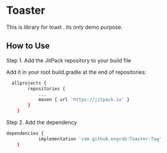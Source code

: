 # Toaster

This is library for toast . its only demo purpose.



## How to Use

Step 1. Add the JitPack repository to your build file

Add it in your root build.gradle at the end of repositories:

```bash
  allprojects {
		repositories {
			...
			maven { url 'https://jitpack.io' }
		}
	}
```

Step 2. Add the dependency

```bash
dependencies {
	        implementation 'com.github.engrab:Toaster:Tag'
	}

```
